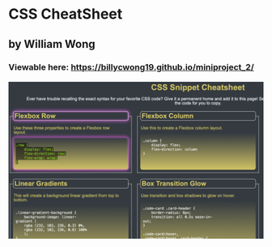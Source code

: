 # CSS CheatSheet
## by William Wong
### Viewable here: https://billycwong19.github.io/miniproject_2/
#### ![ScreenShot]( /assets/screenshot.png "screenshot of miniproject_2")
